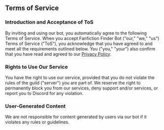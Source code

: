 ## Terms of Service

### Introduction and Acceptance of ToS

By inviting and using our bot, you automatically agree to the following Terms of Service. When you accept Fanfiction Finder Bot ("our," "we," "us") Terms of Service ("ToS"), you acknowledge that you have agreed to and meet all the requirements outlined below. You ("you," "your") also confirm that you have read and agreed to our [Privacy Policy](https://github.com/Bot-Devel/Fanfiction-Finder/blob/main/PRIVACY_POLICY.md).

### Rights to Use Our Service

You have the right to use our service, provided that you do not violate the rules of the guild ("server") you are part of. We reserve the right to permanently block you from our services, deny support and/or services, or report you to Discord for any violation.

### User-Generated Content

We are not responsible for content generated by users via our bot if it violates any rules or guidelines.
